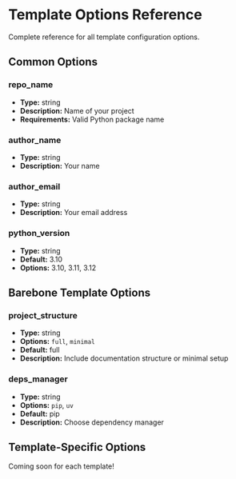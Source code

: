 # Template Options Reference

Complete reference for all template configuration options.

## Common Options

### repo_name
- **Type:** string
- **Description:** Name of your project
- **Requirements:** Valid Python package name

### author_name
- **Type:** string  
- **Description:** Your name

### author_email
- **Type:** string
- **Description:** Your email address

### python_version
- **Type:** string
- **Default:** 3.10
- **Options:** 3.10, 3.11, 3.12

## Barebone Template Options

### project_structure
- **Type:** string
- **Options:** `full`, `minimal`
- **Default:** full
- **Description:** Include documentation structure or minimal setup

### deps_manager
- **Type:** string  
- **Options:** `pip`, `uv`
- **Default:** pip
- **Description:** Choose dependency manager

## Template-Specific Options

Coming soon for each template!
